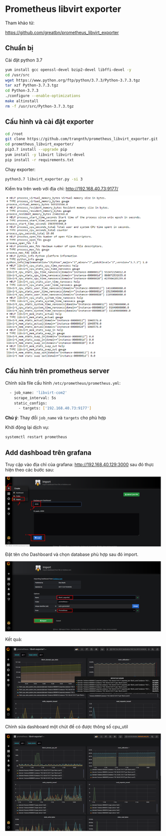# Prometheus libvirt exporter

Tham khảo từ:

https://github.com/greatbn/prometheus_libvirt_exporter

## Chuẩn bị 

Cài đặt python 3.7

```sh
yum install gcc openssl-devel bzip2-devel libffi-devel -y
cd /usr/src
wget https://www.python.org/ftp/python/3.7.3/Python-3.7.3.tgz
tar xzf Python-3.7.3.tgz
cd Python-3.7.3
./configure --enable-optimizations
make altinstall
rm -f /usr/src/Python-3.7.3.tgz
```

## Cấu hình và cài đặt exporter

```sh
cd /root
git clone https://github.com/trangnth/prometheus_libvirt_exporter.git
cd prometheus_libvirt_exporter/
pip3.7 install --upgrade pip
yum install -y libvirt libvirt-devel
pip install -r requirements.txt
```

Chạy exporter:

```sh
python3.7 libvirt_exporter.py -si 3
```

Kiểm tra trên web với địa chỉ: http://192.168.40.73:9177/

<img src="../img/39.png">

## Cấu hình trên prometheus server 

Chỉnh sửa file cấu hình `/etc/prometheus/prometheus.yml`:

```sh
  - job_name: 'libvirt-com2'
    scrape_interval: 5s
    static_configs:
      - targets: ['192.168.40.73:9177']
```

**Chú ý**: Thay đổi `job_name` và `targets` cho phù hợp

Khởi động lại dịch vụ:

```sh
systemctl restart prometheus
```

## Add dashboad trên grafana

Truy cập vào địa chỉ của grafana: http://192.168.40.129:3000 sau đó thực hiện theo các bước sau:

<img src="../img/40.png">

Đặt tên cho Dashboard và chọn database phù hợp sau đó import.

<img src="../img/41.png">

Kết quả:

<img src="../img/42.png">

Chỉnh sửa dashboard một chút để có được thông số cpu_util

<img src="../img/43.png">
